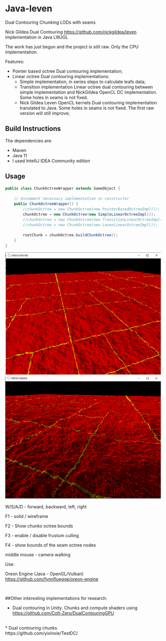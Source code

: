 # Java-leven

Dual Contouring Chunking LODs with seams

Nick Gildea Dual Contouring https://github.com/nickgildea/leven implementation in Java LWJGL

The work has just begun and the project is still raw. Only the CPU implementation.

Features:
- Pointer based octree Dual contouring implementation;
- Linear octree Dual contouring implementations: <br>
  - Simple implementation, in series steps to calculate leafs data;
  - Transition implementation Linear octree dual contouring between simple implementation and NickGildea OpenCL DC implementation.
      Some holes in seams is not fixed.
  - Nick Gildea Leven OpenCL kernels Dual contouring implementation translated to Java. Some holes in seams is not fixed. The first raw version will still improve;

## Build Instructions
The dependencies are:
  * Maven
  * Java 11
  * I used IntelliJ IDEA Community edition
 

## Usage

```java
public class ChunkOctreeWrapper extends GameObject {
 
    // Uncomment necessary implementation in constructor
    public ChunkOctreeWrapper() {
        //chunkOctree = new ChunkOctree(new PointerBasedOctreeImpl());
        chunkOctree = new ChunkOctree(new SimpleLinearOctreeImpl());
        //chunkOctree = new ChunkOctree(new TransitionLinearOctreeImpl());
        //chunkOctree = new ChunkOctree(new LevenLinearOctreeImpl());

        rootChunk = chunkOctree.buildChunkOctree();
    }
}
```

<img src="res/logo/screens/screen-01.png" width="800" />
<img src="res/logo/screens/screen-02.png" width="800" />

W/S/A/D - forward, backward, left, right

F1 - solid / wireframe

F2 - Show chunks octree bounds

F3 - enable / disable frustum culling

F4 - show bounds of the seam octree nodes 

middle mouse - camera walking

Use:

Oreon Engine (Java - OpenGL/Vulkan) https://github.com/fynnfluegge/oreon-engine

<br>

##Other interesting implementations for research:
* Dual contouring in Unity. Chunks and compute shaders using
https://github.com/Colt-Zero/DualContouringGPU
<br>
* Dual contouring chunks
<br>
https://github.com/yixinxie/TestDC/
